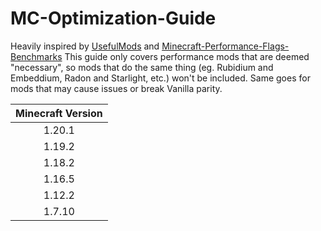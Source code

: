 # MC-Optimization-Guide
Heavily inspired by [UsefulMods](https://github.com/TheUsefulLists/UsefulMods/blob/main/README.md) and [Minecraft-Performance-Flags-Benchmarks](https://github.com/Mukul1127/Minecraft-Performance-Flags-Benchmarks)
This guide only covers performance mods that are deemed "necessary", so mods that do the same thing (eg. Rubidium and Embeddium, Radon and Starlight, etc.) won't be included. Same goes for mods that may cause issues or break Vanilla parity.

| Minecraft Version |
|:---:|
| 1.20.1 |
| 1.19.2 |
| 1.18.2 |
| 1.16.5 |
| 1.12.2 |
| 1.7.10 |
